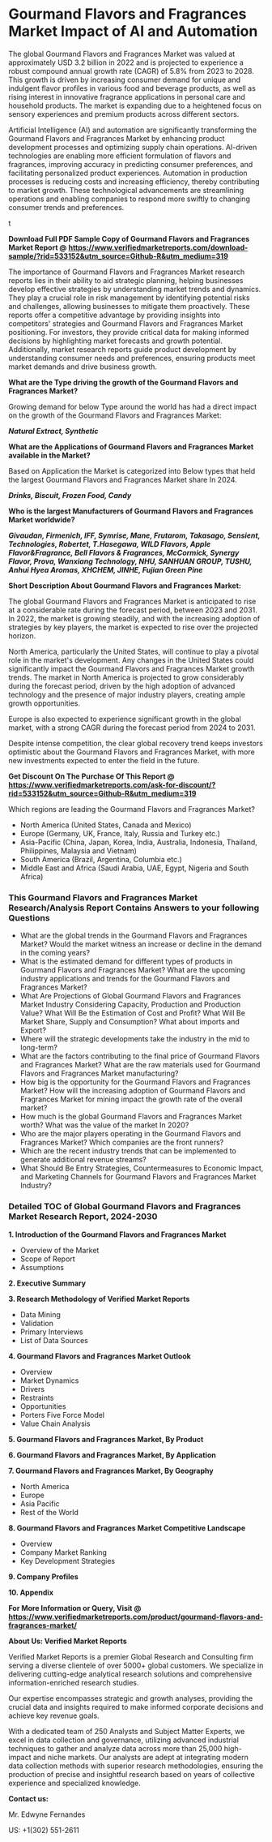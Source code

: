 <meta name="title" content="Global Gourmand Flavors and Fragrances Market Impact of AI and Automation"><meta name="description" content="The global Gourmand Flavors and Fragrances Market was valued at approximately USD 3.2 billion in 2022 and is projected to experience a robust compound annual growth ra"><meta name="title" content="Gourmand Flavors and Fragrances Market Size, Share, Scope, Trends, Growth, Opportunities, Analysis, Forecast"><h1>Gourmand Flavors and Fragrances Market Impact of AI and Automation</h1><p>The global Gourmand Flavors and Fragrances Market was valued at approximately USD 3.2 billion in 2022 and is projected to experience a robust compound annual growth rate (CAGR) of 5.8% from 2023 to 2028. This growth is driven by increasing consumer demand for unique and indulgent flavor profiles in various food and beverage products, as well as rising interest in innovative fragrance applications in personal care and household products. The market is expanding due to a heightened focus on sensory experiences and premium products across different sectors.</p><p>Artificial Intelligence (AI) and automation are significantly transforming the Gourmand Flavors and Fragrances Market by enhancing product development processes and optimizing supply chain operations. AI-driven technologies are enabling more efficient formulation of flavors and fragrances, improving accuracy in predicting consumer preferences, and facilitating personalized product experiences. Automation in production processes is reducing costs and increasing efficiency, thereby contributing to market growth. These technological advancements are streamlining operations and enabling companies to respond more swiftly to changing consumer trends and preferences.</p>t</p><p id="" class=""><strong>Download Full PDF Sample Copy of Gourmand Flavors and Fragrances Market Report @ <a href="https://www.verifiedmarketreports.com/download-sample/?rid=533152&utm_source=Github-R&utm_medium=319" target="_blank">https://www.verifiedmarketreports.com/download-sample/?rid=533152&utm_source=Github-R&utm_medium=319</a></strong></p><p>The importance of&nbsp;Gourmand Flavors and Fragrances Market research reports lies in their ability to aid strategic planning, helping businesses develop effective strategies by understanding market trends and dynamics. They play a crucial role in risk management by identifying potential risks and challenges, allowing businesses to mitigate them proactively. These reports offer a competitive advantage by providing insights into competitors' strategies and Gourmand Flavors and Fragrances Market positioning. For investors, they provide critical data for making informed decisions by highlighting market forecasts and growth potential. Additionally, market research reports guide product development by understanding consumer needs and preferences, ensuring products meet market demands and drive business growth.</p><p><strong>What are the&nbsp;Type driving the growth of the Gourmand Flavors and Fragrances Market?</strong></p><p id="" class="">Growing demand for below Type around the world has had a direct impact on the growth of the Gourmand Flavors and Fragrances Market:</p><em><strong>Natural Extract, Synthetic</strong></em></p><strong>What are the&nbsp;Applications&nbsp;of Gourmand Flavors and Fragrances Market available in the Market?</strong></p><p id="" class="">Based on Application the Market is categorized into Below types that held the largest Gourmand Flavors and Fragrances Market share In 2024.</p><em><strong>Drinks, Biscuit, Frozen Food, Candy</strong></em></p><strong>Who is the largest Manufacturers of Gourmand Flavors and Fragrances Market worldwide?</strong></p><p><em><strong>Givaudan, Firmenich, IFF, Symrise, Mane, Frutarom, Takasago, Sensient, Technologies, Robertet, T.Hasegawa, WILD Flavors, Apple Flavor&Fragrance, Bell Flavors & Fragrances, McCormick, Synergy Flavor, Prova, Wanxiang Technology, NHU, SANHUAN GROUP, TUSHU, Anhui Hyea Aromas, XHCHEM, JINHE, Fujian Green Pine</strong></em></p><p id="" class=""><strong>Short Description About Gourmand Flavors and Fragrances Market:</strong></p><p>The global Gourmand Flavors and Fragrances Market is anticipated to rise at a considerable rate during the forecast period, between 2023 and 2031. In 2022, the market is growing steadily, and with the increasing adoption of strategies by key players, the market is expected to rise over the projected horizon.</p><p>North America, particularly the United States, will continue to play a pivotal role in the market's development. Any changes in the United States could significantly impact the Gourmand Flavors and Fragrances Market growth trends. The market in North America is projected to grow considerably during the forecast period, driven by the high adoption of advanced technology and the presence of major industry players, creating ample growth opportunities.</p><p>Europe is also expected to experience significant growth in the global market, with a strong CAGR during the forecast period from 2024 to 2031.</p><p>Despite intense competition, the clear global recovery trend keeps investors optimistic about the Gourmand Flavors and Fragrances Market, with more new investments expected to enter the field in the future.</p><p id="" class=""><strong>Get Discount On The Purchase Of This Report @ <a href="https://www.verifiedmarketreports.com/ask-for-discount/?rid=533152&utm_source=Github-R&utm_medium=319" target="_blank">https://www.verifiedmarketreports.com/ask-for-discount/?rid=533152&utm_source=Github-R&utm_medium=319</a></strong></p>Which regions are leading the Gourmand Flavors and Fragrances Market?</p><ul><li>North America (United States, Canada and Mexico)</li><li>Europe (Germany, UK, France, Italy, Russia and Turkey etc.)</li><li>Asia-Pacific (China, Japan, Korea, India, Australia, Indonesia, Thailand, Philippines, Malaysia and Vietnam)</li><li>South America (Brazil, Argentina, Columbia etc.)</li><li>Middle East and Africa (Saudi Arabia, UAE, Egypt, Nigeria and South Africa)</li></ul><h3 id="" class="">This Gourmand Flavors and Fragrances Market Research/Analysis Report Contains Answers to your following Questions</h3><ul><li>What are the global trends in the Gourmand Flavors and Fragrances Market? Would the market witness an increase or decline in the demand in the coming years?</li><li>What is the estimated demand for different types of products in Gourmand Flavors and Fragrances Market? What are the upcoming industry applications and trends for the Gourmand Flavors and Fragrances Market?</li><li>What Are Projections of Global Gourmand Flavors and Fragrances Market Industry Considering Capacity, Production and Production Value? What Will Be the Estimation of Cost and Profit? What Will Be Market Share, Supply and Consumption? What about imports and Export?</li><li>Where will the strategic developments take the industry in the mid to long-term?</li><li>What are the factors contributing to the final price of Gourmand Flavors and Fragrances Market? What are the raw materials used for Gourmand Flavors and Fragrances Market manufacturing?</li><li>How big is the opportunity for the Gourmand Flavors and Fragrances Market? How will the increasing adoption of Gourmand Flavors and Fragrances Market for mining impact the growth rate of the overall market?</li><li>How much is the global Gourmand Flavors and Fragrances Market worth? What was the value of the market In 2020?</li><li>Who are the major players operating in the Gourmand Flavors and Fragrances Market? Which companies are the front runners?</li><li>Which are the recent industry trends that can be implemented to generate additional revenue streams?</li><li>What Should Be Entry Strategies, Countermeasures to Economic Impact, and Marketing Channels for Gourmand Flavors and Fragrances Market Industry?</li></ul><h3 id="" class="">Detailed TOC of Global Gourmand Flavors and Fragrances Market Research Report, 2024-2030</h3><p id="" class=""><strong>1. Introduction of the Gourmand Flavors and Fragrances Market</strong></p><ul><li>Overview of the Market</li><li>Scope of Report</li><li>Assumptions</li></ul><p id="" class=""><strong>2. Executive Summary</strong></p><p id="" class=""><strong>3. Research Methodology of Verified Market Reports</strong></p><ul><li>Data Mining</li><li>Validation</li><li>Primary Interviews</li><li>List of Data Sources</li></ul><p id="" class=""><strong>4. Gourmand Flavors and Fragrances Market Outlook</strong></p><ul><li>Overview</li><li>Market Dynamics</li><li>Drivers</li><li>Restraints</li><li>Opportunities</li><li>Porters Five Force Model</li><li>Value Chain Analysis</li></ul><p id="" class=""><strong>5. Gourmand Flavors and Fragrances Market, By Product</strong></p><p id="" class=""><strong>6. Gourmand Flavors and Fragrances Market, By Application</strong></p><p id="" class=""><strong>7. Gourmand Flavors and Fragrances Market, By Geography</strong></p><ul><li>North America</li><li>Europe</li><li>Asia Pacific</li><li>Rest of the World</li></ul><p id="" class=""><strong>8. Gourmand Flavors and Fragrances Market Competitive Landscape</strong></p><ul><li>Overview</li><li>Company Market Ranking</li><li>Key Development Strategies</li></ul><p id="" class=""><strong>9. Company Profiles</strong></p><p id="" class=""><strong>10. Appendix</strong></p><p id="" class=""><strong>For More Information or Query, Visit @ <a href="https://www.verifiedmarketreports.com/product/gourmand-flavors-and-fragrances-market/" target="_blank">https://www.verifiedmarketreports.com/product/gourmand-flavors-and-fragrances-market/</a></strong></p><p id="" class=""><strong>About Us: Verified Market Reports</strong></p><p id="" class="">Verified Market Reports is a premier Global Research and Consulting firm serving a diverse clientele of over 5000+ global customers. We specialize in delivering cutting-edge analytical research solutions and comprehensive information-enriched research studies.</p><p id="" class="">Our expertise encompasses strategic and growth analyses, providing the crucial data and insights required to make informed corporate decisions and achieve key revenue goals.</p><p id="" class="">With a dedicated team of 250 Analysts and Subject Matter Experts, we excel in data collection and governance, utilizing advanced industrial techniques to gather and analyze data across more than 25,000 high-impact and niche markets. Our analysts are adept at integrating modern data collection methods with superior research methodologies, ensuring the production of precise and insightful research based on years of collective experience and specialized knowledge.</p><p id="" class=""><strong>Contact us:</strong></p><p id="" class="">Mr. Edwyne Fernandes</p><p id="" class="">US: +1(302) 551-2611</p>